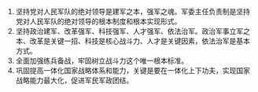 1. 坚持党对人民军队的绝对领导是建军之本，强军之魂。军委主任负责制是坚持党对人民军队的绝对领导的根本制度和根本实现形式。
2. 坚持政治建军、改革强军、科技强军、人才强军、依法治军。政治军事立军之本、改革是关键一招、科技是核心战斗力、人才是关键因素，依法治军是基本方式。
3. 全面加强练兵备战，牢固树立战斗力这个唯一根本标准。
4. 巩固提高一体化国家战略体系和能力，关键是要在一体化上下功夫，实现国家战略能力最大化，促进军民军政团结。